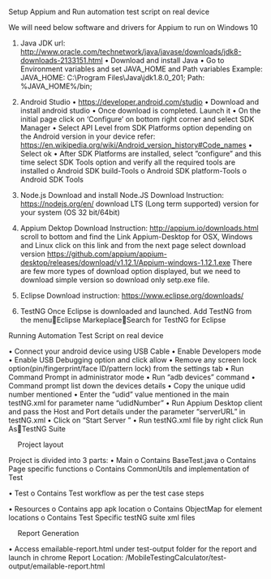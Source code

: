 Setup Appium and Run automation test script on real device

We will need below software and drivers for Appium to run on Windows 10

1. Java JDK
 url: http://www.oracle.com/technetwork/java/javase/downloads/jdk8-downloads-2133151.html
•	Download and install Java
•	Go to Environment variables and set JAVA_HOME and Path variables
Example: 
JAVA_HOME: C:\Program Files\Java\jdk1.8.0_201;
Path: %JAVA_HOME%/bin;
2. Android Studio
•	https://developer.android.com/studio
•	Download and install android studio
•	Once download is completed. Launch it
•	On the initial page click on ‘Configure’ on bottom right corner and select SDK Manager
•	Select API Level from SDK Platforms option depending on the Android version in your device refer: https://en.wikipedia.org/wiki/Android_version_history#Code_names
•	Select ok
•	After SDK Platforms are installed, select ”configure” and this time select SDK Tools option and verify all the required tools are installed
o	Android SDK build-Tools
o	Android SDK platform-Tools
o	Android SDK Tools
3. Node.js
Download and install Node.JS
Download Instruction: https://nodejs.org/en/ 
download LTS (Long term supported) version for your system (OS 32 bit/64bit)

4. Appium Dektop
Download Instruction: http://appium.io/downloads.html  scroll to bottom and find the Link  Appium-Desktop for OSX, Windows and Linux
click on this link and from the next page select download version https://github.com/appium/appium-desktop/releases/download/v1.12.1/Appium-windows-1.12.1.exe 
There are few more types of download option displayed, but we need to download simple version so download only setp.exe file.

5. Eclipse
Download instruction: https://www.eclipse.org/downloads/

6. TestNG
Once Eclipse is downloaded and launched.
Add TestNG from the menuEclipse MarkeplaceSearch for TestNG for Eclipse
 



Running Automation Test Script on real device

•	Connect your android device using USB Cable
•	Enable Developers mode 
•	Enable USB Debugging option and click allow
•	Remove any screen lock option(pin/fingerprint/face ID/pattern lock)  from the settings tab
•	Run Command Prompt in administrator mode
•	Run “adb devices” command
•	Command prompt list down the devices details
•	Copy the unique udid number mentioned
•	Enter the “udid” value mentioned in the main testNG.xml for parameter name “udidNumber”
•	Run Appium Desktop client and pass the Host and Port details under the parameter “serverURL” in testNG.xml
•	Click on “Start Server ”
•	Run testNG.xml file by right click Run AsTestNG Suite

 
Project layout

Project is divided into 3 parts:
•	Main
    o	Contains BaseTest.java 
    o	Contains Page specific functions
    o	Contains CommonUtils and implementation of Test
 
•	Test
    o	Contains Test workflow as per the test case steps
 
•	Resources
    o	Contains app apk location
    o	Contains ObjectMap for element locations
    o	Contains Test Specific testNG suite xml files 
 
 
Report Generation

•	Access emailable-report.html under test-output folder for the report and launch in chrome
Report Location: /MobileTestingCalculator/test-output/emailable-report.html

